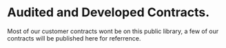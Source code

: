 # Audited and Developed Contracts.
Most of our customer contracts wont be on this public library, a few of our contracts will be published here for referrence.
